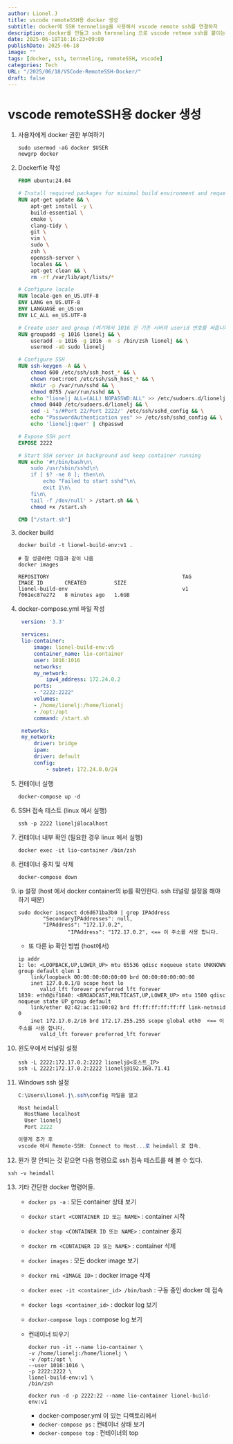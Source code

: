 ```yaml
---
author: Lionel.J
title: vscode remoteSSH용 docker 생성
subtitle: docker에 SSH ternneling을 사용해서 vscode remote ssh를 연결하자
description: docker를 만들고 ssh ternneling 으로 vscode retmoe ssh를 붙이는 방법
date: 2025-06-18T16:16:23+09:00
publishDate: 2025-06-18
image: ""
tags: [docker, ssh, ternneling, remoteSSH, vscode]
categories: Tech
URL: "/2025/06/18/VSCode-RemoteSSH-Docker/"
draft: false
---
```


# vscode remoteSSH용 docker 생성

1. 사용자에게 docker 권한 부여하기
	```shell
	sudo usermod -aG docker $USER
	newgrp docker
	```

2. Dockerfile 작성
	```dockerfile
	FROM ubuntu:24.04
	
	# Install required packages for minimal build environment and requested tools
	RUN apt-get update && \
	    apt-get install -y \
	    build-essential \
	    cmake \
	    clang-tidy \
	    git \
	    vim \
	    sudo \
	    zsh \
	    openssh-server \
	    locales && \
	    apt-get clean && \
	    rm -rf /var/lib/apt/lists/*
	
	# Configure locale
	RUN locale-gen en_US.UTF-8
	ENV LANG en_US.UTF-8
	ENV LANGUAGE en_US:en
	ENV LC_ALL en_US.UTF-8
	
	# Create user and group (여기에서 1016 은 기존 서버의 userid 번호를 써줍니다.)
	RUN groupadd -g 1016 lionelj && \
	    useradd -u 1016 -g 1016 -m -s /bin/zsh lionelj && \
	    usermod -aG sudo lionelj
	
	# Configure SSH
	RUN ssh-keygen -A && \
	    chmod 600 /etc/ssh/ssh_host_* && \
	    chown root:root /etc/ssh/ssh_host_* && \
	    mkdir -p /var/run/sshd && \
	    chmod 0755 /var/run/sshd && \
	    echo "lionelj ALL=(ALL) NOPASSWD:ALL" >> /etc/sudoers.d/lionelj && \
	    chmod 0440 /etc/sudoers.d/lionelj && \
	    sed -i 's/#Port 22/Port 2222/' /etc/ssh/sshd_config && \
	    echo "PasswordAuthentication yes" >> /etc/ssh/sshd_config && \
	    echo 'lionelj:qwer' | chpasswd
	
	# Expose SSH port
	EXPOSE 2222
	
	# Start SSH server in background and keep container running
	RUN echo '#!/bin/bash\n\
	    sudo /usr/sbin/sshd\n\
	    if [ $? -ne 0 ]; then\n\
	        echo "Failed to start sshd"\n\
	        exit 1\n\
	    fi\n\
	    tail -f /dev/null' > /start.sh && \
	    chmod +x /start.sh
	
	CMD ["/start.sh"]

	```

3. docker build
	```shell
	docker build -t lionel-build-env:v1 .
	
	# 잘 성공하면 다음과 같이 나옴
	docker images
	
	REPOSITORY                                           TAG            IMAGE ID       CREATED         SIZE
	lionel-build-env                                     v1             f061ec87e272   8 minutes ago   1.6GB
	```

4. docker-compose.yml 파일 작성
   ```yml
	version: '3.3'

	services:
	lio-container:
		image: lionel-build-env:v5
		container_name: lio-container
		user: 1016:1016
		networks:
		my_network:
			ipv4_address: 172.24.0.2
		ports:
		- "2222:2222"
		volumes:
		- /home/lionelj:/home/lionelj
		- /opt:/opt
		command: /start.sh

	networks:
	my_network:
		driver: bridge
		ipam:
		driver: default
		config:
			- subnet: 172.24.0.0/24
	```

5. 컨테이너 실행
   ```shell
   docker-compose up -d
	```
	
6. SSH 접속 테스트 (linux 에서 실행)
	```shell
	ssh -p 2222 lionelj@localhost
	```

7. 컨테이너 내부 확인 (필요한 경우 linux 에서 실행)
   ```shell
   docker exec -it lio-container /bin/zsh
	```
	
8. 컨테이너 중지 및 삭제
	```shell
	docker-compose down
	```

9. ip 설정 (host 에서 docker container의 ip를 확인한다. ssh 터널링 설정을 해야 하기 때문)
	```shell
	sudo docker inspect dc6d671ba3b0 | grep IPAddress
			"SecondaryIPAddresses": null,
			"IPAddress": "172.17.0.2",
					"IPAddress": "172.17.0.2", <== 이 주소를 사용 합니다.
	```

	- 또 다른 ip 확인 방법 (host에서)
	```shell
	ip addr
	1: lo: <LOOPBACK,UP,LOWER_UP> mtu 65536 qdisc noqueue state UNKNOWN group default qlen 1
		link/loopback 00:00:00:00:00:00 brd 00:00:00:00:00:00
		inet 127.0.0.1/8 scope host lo
		   valid_lft forever preferred_lft forever
	1839: eth0@if1840: <BROADCAST,MULTICAST,UP,LOWER_UP> mtu 1500 qdisc noqueue state UP group default
		link/ether 02:42:ac:11:00:02 brd ff:ff:ff:ff:ff:ff link-netnsid 0
		inet 172.17.0.2/16 brd 172.17.255.255 scope global eth0  <== 이 주소를 사용 합니다.
		   valid_lft forever preferred_lft forever
	```

10. 윈도우에서 터널링 설정
	```shell
	ssh -L 2222:172.17.0.2:2222 lionelj@<호스트_IP>
	ssh -L 2222:172.17.0.2:2222 lionelj@192.168.71.41
	```

11. Windows ssh 설정
	```powershell
	C:\Users\lionel.j\.ssh\config 파일을 열고
	
	Host heimdall
	  HostName localhost
	  User lionelj
	  Port 2222
	
	이렇게 추가 후
	vscode 에서 Remote-SSH: Connect to Host...로 heimdall 로 접속.
	```

12. 뭔가 잘 안되는 것 같으면 다음 명령으로 ssh 접속 테스트를 해 볼 수 있다.
   ```shell
   ssh -v heimdall
   ```

13. 기타 간단한 docker 명령어들.
    - `docker ps -a` : 모든 container 상태 보기
    - `docker start <CONTAINER ID 또는 NAME>` : container 시작
    - `docker stop <CONTAINER ID 또는 NAME>` : container 중지
    - `docker rm <CONTAINER ID 또는 NAME>` : container 삭제
    - `docker images` : 모든 docker image 보기
    - `docker rmi <IMAGE ID>` : docker image 삭제
    - `docker exec -it <container_id> /bin/bash` : 구동 중인 docker 에 접속
    - `docker logs <container_id>` : docker log 보기
    - `docker-compose logs` : compose log 보기
	- 컨테이너 띄우기
	  ```shell
	  docker run -it --name lio-container \
	  -v /home/lionelj:/home/lionelj \
	  -v /opt:/opt \
	  --user 1016:1016 \
	  -p 2222:2222 \
	  lionel-build-env:v1 \
	  /bin/zsh

	  docker run -d -p 2222:22 --name lio-container lionel-build-env:v1
	  ```

	  - docker-composer.yml 이 있는 디렉토리에서
	  - `docker-compose ps` : 컨테이너 상태 보기
	  - `docker-compose top` : 컨테이너의 top
